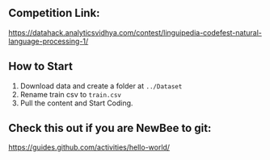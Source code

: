 ## Competition Link: 
https://datahack.analyticsvidhya.com/contest/linguipedia-codefest-natural-language-processing-1/

## How to Start
1. Download data and create a folder at ```../Dataset```
2. Rename train csv to ```train.csv```
3. Pull the content and Start Coding.

## Check this out if you are NewBee to git:
   https://guides.github.com/activities/hello-world/
